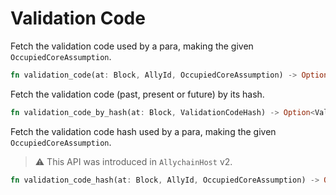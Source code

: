 # Validation Code

Fetch the validation code used by a para, making the given `OccupiedCoreAssumption`.

```rust
fn validation_code(at: Block, AllyId, OccupiedCoreAssumption) -> Option<ValidationCode>;
```

Fetch the validation code (past, present or future) by its hash.

```rust
fn validation_code_by_hash(at: Block, ValidationCodeHash) -> Option<ValidationCode>;
```

Fetch the validation code hash used by a para, making the given `OccupiedCoreAssumption`.

> ⚠️ This API was introduced in `AllychainHost` v2.

```rust
fn validation_code_hash(at: Block, AllyId, OccupiedCoreAssumption) -> Option<ValidationCodeHash>;
```
